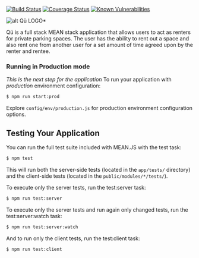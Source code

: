 [![Build Status](https://travis-ci.org/CEN3031-Fantastic4a/qu.svg?branch=master)](https://travis-ci.org/CEN3031-Fantastic4a/qu)
[![Coverage Status](https://coveralls.io/repos/github/CEN3031-Fantastic4a/qu/badge.svg?branch=master)](https://coveralls.io/github/CEN3031-Fantastic4a/qu?branch=master)
[![Known Vulnerabilities](https://snyk.io/test/github/CEN3031-Fantastic4a/qu/badge.svg)](https://snyk.io/test/github/CEN3031-Fantastic4a/qu)

![alt Qü LOGO*](https://github.com/CEN3031-Fantastic4a/qu/blob/master/modules/core/client/img/brand/qu.png)

Qü is a full stack MEAN stack application that allows users to act as renters for private parking spaces. The user has the ability to rent out a space and also rent one from another user for a set amount of time agreed upon by the renter and rentee.


### Running in Production mode
_This is the next step for the application_
To run your application with *production* environment configuration:

```bash
$ npm run start:prod
```

Explore `config/env/production.js` for production environment configuration options.

## Testing Your Application
You can run the full test suite included with MEAN.JS with the test task:

```bash
$ npm test
```
This will run both the server-side tests (located in the `app/tests/` directory) and the client-side tests (located in the `public/modules/*/tests/`).

To execute only the server tests, run the test:server task:

```bash
$ npm run test:server
```

To execute only the server tests and run again only changed tests, run the test:server:watch task:

```bash
$ npm run test:server:watch
```

And to run only the client tests, run the test:client task:

```bash
$ npm run test:client
```
